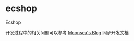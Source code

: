 # ecshop
Ecshop

开发过程中的相关问题可以参考 [Moonsea's Blog][] 同步开发文档

[Moonsea's Blog]:http://moonsea.github.io/Ecshop-Problems
